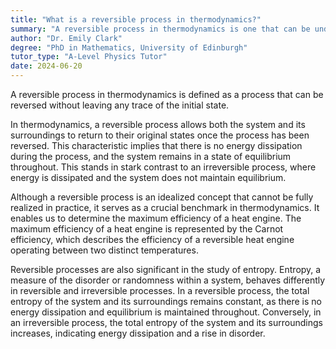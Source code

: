```yaml
---
title: "What is a reversible process in thermodynamics?"
summary: "A reversible process in thermodynamics is one that can be undone without leaving any trace of its occurrence, maintaining the system's original state and conditions."
author: "Dr. Emily Clark"
degree: "PhD in Mathematics, University of Edinburgh"
tutor_type: "A-Level Physics Tutor"
date: 2024-06-20
---
```


A reversible process in thermodynamics is defined as a process that can be reversed without leaving any trace of the initial state. 

In thermodynamics, a reversible process allows both the system and its surroundings to return to their original states once the process has been reversed. This characteristic implies that there is no energy dissipation during the process, and the system remains in a state of equilibrium throughout. This stands in stark contrast to an irreversible process, where energy is dissipated and the system does not maintain equilibrium.

Although a reversible process is an idealized concept that cannot be fully realized in practice, it serves as a crucial benchmark in thermodynamics. It enables us to determine the maximum efficiency of a heat engine. The maximum efficiency of a heat engine is represented by the Carnot efficiency, which describes the efficiency of a reversible heat engine operating between two distinct temperatures.

Reversible processes are also significant in the study of entropy. Entropy, a measure of the disorder or randomness within a system, behaves differently in reversible and irreversible processes. In a reversible process, the total entropy of the system and its surroundings remains constant, as there is no energy dissipation and equilibrium is maintained throughout. Conversely, in an irreversible process, the total entropy of the system and its surroundings increases, indicating energy dissipation and a rise in disorder.
    